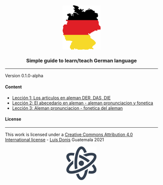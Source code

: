<p align="center">
    <img width="125" alt="Germany country flag" src="./resources/images/germany-country.svg" />
</p>

<h3 align="center">Simple guide to learn/teach German language </h3>

<hr/>

Version 0.1.0-alpha


#### Content
* [Lección 1: Los articulos en aleman DER, DAS, DIE](./docs/week-01.md#articulos-determinados)
* [Lección 2: El abecedario en aleman - aleman pronunciacion y fonetica](./docs/week-01.md#das-deutsche-alphabet)
* [Lección 3: Aleman pronunciacion - fonetica del aleman](./docs/week-01.md#los-números-en-alemán)



#### License
-------

This work is licensed under a [Creative Commons Attribution 4.0 International license](https://creativecommons.org/licenses/by/4.0/) - [Luis Donis](https://www.ldonis.com) Guatemala 2021

<p align="center">
    <img width="100" alt="Luis Donis logo" src="./resources/images/ldonis-logo.svg" />
</p>